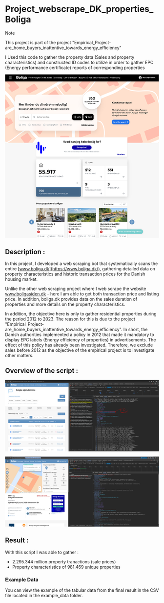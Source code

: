 # Project_webscrape_DK_properties_Boliga
> [!NOTE]
> This project is part of the project "Empirical_Project-are_home_buyers_inattentive_towards_energy_efficiency"
>
> I Used this code to gather the property data (Sales and property characteristics) and constructed ID codes to utilize in order to gather EPC (Energy performance certificate) reports of corresponding properties

![Boligsiden Front page](frontpage.PNG)

## Description : 
In this project, I developed a web scraping bot that systematically scans the entire [www.boliga.dk](https://www.boliga.dk/), gathering detailed data on property characteristics and historic transaction prices for the Danish housing market. 

Unlike the other web scraping project where I web scrape the website www.boligasiden.dk - here I am able to get both transaction price and listing price. In addition, boliga.dk provides data on the sales duration of properties and more details on the property characteristics. 

In addition, the objective here is only to gather residential properties during the period 2012 to 2023. The reason for this is due to the project "Empirical_Project-are_home_buyers_inattentive_towards_energy_efficiency". In short, the Danish authorities implemented a policy in 2012 that made it mandatory to display EPC labels (Energy efficiency of properties) in advertisements. The effect of this policy has already been investigated. Therefore, we exclude sales before 2012 as the objective of the empirical project is to investigate other matters. 

## Overview of the script : 

![The "hidden" API - first step - getting the property IDs](hidden_api_FirstStep.PNG)

![The "hidden" API - second step - gathering property sales and characteristics](hidden_api_SecondStep.PNG)


## Result : 
With this script I was able to gather :
* 2.295.344 million property tranactions (sale prices)
* Property characteristics of 981.469 unique properties

### Example Data

You can view the example of the tabular data from the final result in the CSV file located in the example_data folder.
